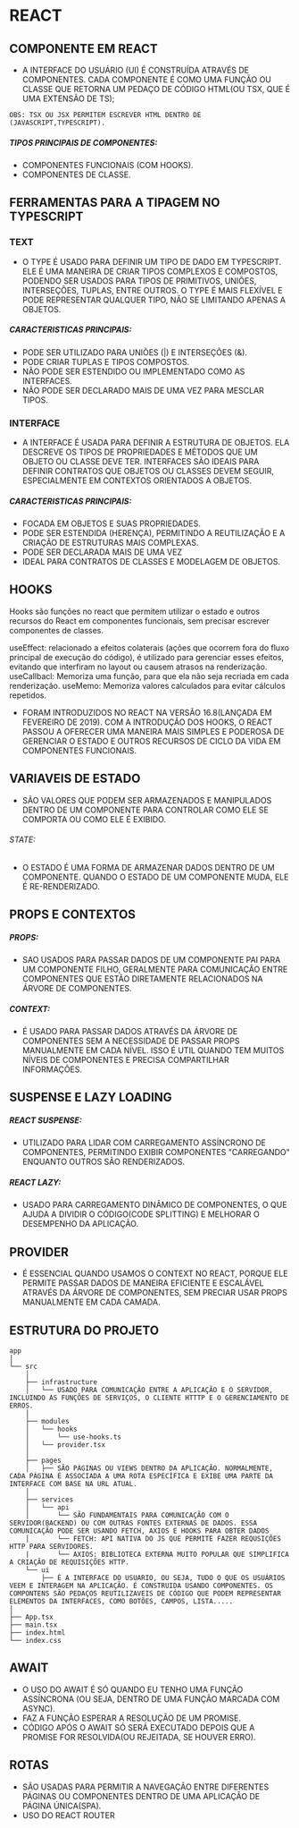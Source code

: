 # REACT

## COMPONENTE EM REACT

- A INTERFACE DO USUÁRIO (UI) É CONSTRUÍDA ATRAVÉS DE COMPONENTES. CADA COMPONENTE É COMO UMA FUNÇÃO OU CLASSE QUE RETORNA UM PEDAÇO DE CÓDIGO HTML(OU TSX, QUE É UMA EXTENSÃO DE TS);

```
OBS: TSX OU JSX PERMITEM ESCREVER HTML DENTRO DE (JAVASCRIPT,TYPESCRIPT).
```

##### TIPOS PRINCIPAIS DE COMPONENTES:

- COMPONENTES FUNCIONAIS (COM HOOKS).
- COMPONENTES DE CLASSE.

## FERRAMENTAS PARA A TIPAGEM NO TYPESCRIPT

### TEXT

- O TYPE É USADO PARA DEFINIR UM TIPO DE DADO EM TYPESCRIPT. ELE É UMA MANEIRA DE CRIAR TIPOS COMPLEXOS E COMPOSTOS, PODENDO SER USADOS PARA TIPOS DE PRIMITIVOS, UNIÕES, INTERSEÇÕES, TUPLAS, ENTRE OUTROS. O TYPE É MAIS FLEXÍVEL E PODE REPRESENTAR QUALQUER TIPO, NÃO SE LIMITANDO APENAS A OBJETOS.

##### CARACTERISTICAS PRINCIPAIS:

- PODE SER UTILIZADO PARA UNIÕES (|) E INTERSEÇÕES (&).
- PODE CRIAR TUPLAS E TIPOS COMPOSTOS.
- NÃO PODE SER ESTENDIDO OU IMPLEMENTADO COMO AS INTERFACES.
- NÃO PODE SER DECLARADO MAIS DE UMA VEZ PARA MESCLAR TIPOS.

### INTERFACE

- A INTERFACE É USADA PARA DEFINIR A ESTRUTURA DE OBJETOS. ELA DESCREVE OS TIPOS DE PROPRIEDADES E MÉTODOS QUE UM OBJETO OU CLASSE DEVE TER. INTERFACES SÃO IDEAIS PARA DEFINIR CONTRATOS QUE OBJETOS OU CLASSES DEVEM SEGUIR, ESPECIALMENTE EM CONTEXTOS ORIENTADOS A OBJETOS.

##### CARACTERISTICAS PRINCIPAIS:

- FOCADA EM OBJETOS E SUAS PROPRIEDADES.
- PODE SER ESTENDIDA (HERENÇA), PERMITINDO A REUTILIZAÇÃO E A CRIAÇÃO DE ESTRUTURAS MAIS COMPLEXAS.
- PODE SER DECLARADA MAIS DE UMA VEZ
- IDEAL PARA CONTRATOS DE CLASSES E MODELAGEM DE OBJETOS.

## HOOKS

Hooks são funções no react que permitem utilizar o estado e outros recursos do React em componentes funcionais, sem precisar escrever componentes de classes.

useEffect: relacionado a efeitos colaterais (ações que ocorrem fora do fluxo principal de execução do código), é utilizado para gerenciar esses efeitos, evitando que interfiram no layout ou causem atrasos na renderização.
useCallbacl: Memoriza uma função, para que ela não seja recriada em cada renderização.
useMemo: Memoriza valores calculados para evitar cálculos repetidos.

- FORAM INTRODUZIDOS NO REACT NA VERSÃO 16.8(LANÇADA EM FEVEREIRO DE 2019). COM A INTRODUÇÃO DOS HOOKS, O REACT PASSOU A OFERECER UMA MANEIRA MAIS SIMPLES E PODEROSA DE GERENCIAR O ESTADO E OUTROS RECURSOS DE CICLO DA VIDA EM COMPONENTES FUNCIONAIS.

## VARIAVEIS DE ESTADO

- SÃO VALORES QUE PODEM SER ARMAZENADOS E MANIPULADOS DENTRO DE UM COMPONENTE PARA CONTROLAR COMO ELE SE COMPORTA OU COMO ELE É EXIBIDO.

###### STATE:

- O ESTADO É UMA FORMA DE ARMAZENAR DADOS DENTRO DE UM COMPONENTE. QUANDO O ESTADO DE UM COMPONENTE MUDA, ELE É RE-RENDERIZADO.

## PROPS E CONTEXTOS

##### PROPS:

- SAO USADOS PARA PASSAR DADOS DE UM COMPONENTE PAI PARA UM COMPONENTE FILHO, GERALMENTE PARA COMUNICAÇÃO ENTRE COMPONENTES QUE ESTÃO DIRETAMENTE RELACIONADOS NA ÁRVORE DE COMPONENTES.

##### CONTEXT:

- É USADO PARA PASSAR DADOS ATRAVÉS DA ÁRVORE DE COMPONENTES SEM A NECESSIDADE DE PASSAR PROPS MANUALMENTE EM CADA NÍVEL. ISSO É UTIL QUANDO TEM MUITOS NÍVEIS DE COMPONENTES E PRECISA COMPARTILHAR INFORMAÇÕES.

## SUSPENSE E LAZY LOADING

##### REACT SUSPENSE:

- UTILIZADO PARA LIDAR COM CARREGAMENTO ASSÍNCRONO DE COMPONENTES, PERMITINDO EXIBIR COMPONENTES "CARREGANDO" ENQUANTO OUTROS SÃO RENDERIZADOS.

##### REACT LAZY:

- USADO PARA CARREGAMENTO DINÂMICO DE COMPONENTES, O QUE AJUDA A DIVIDIR O CÓDIGO(CODE SPLITTING) E MELHORAR O DESEMPENHO DA APLICAÇÃO.


## PROVIDER

- É ESSENCIAL QUANDO USAMOS O CONTEXT NO REACT, PORQUE ELE PERMITE PASSAR DADOS DE MANEIRA EFICIENTE E ESCALÁVEL ATRAVÉS DA ÁRVORE DE COMPONENTES, SEM PRECIAR USAR PROPS MANUALMENTE EM CADA CAMADA.


## ESTRUTURA DO PROJETO

```
app
│
└── src
    │
    ├── infrastructure
    │   └── USADO PARA COMUNICAÇÃO ENTRE A APLICAÇÃO E O SERVIDOR, INCLUINDO AS FUNÇÕES DE SERVIÇOS, O CLIENTE HTTTP E O GERENCIAMENTO DE ERROS.
    │
    ├── modules
    │   └── hooks
    │       └── use-hooks.ts
    │   └── provider.tsx
    │
    ├── pages
    │   ├── SÃO PÁGINAS OU VIEWS DENTRO DA APLICAÇÃO. NORMALMENTE, CADA PÁGINA É ASSOCIADA A UMA ROTA ESPECÍFICA E EXIBE UMA PARTE DA INTERFACE COM BASE NA URL ATUAL.
    │
    ├── services
    │   └── api
    │       └── SÃO FUNDAMENTAIS PARA COMUNICAÇÃO COM O SERVIDOR(BACKEND) OU COM OUTRAS FONTES EXTERNAS DE DADOS. ESSA COMUNICAÇÃO PODE SER USANDO FETCH, AXIOS E HOOKS PARA OBTER DADOS
    │       └── FETCH: API NATIVA DO JS QUE PERMITE FAZER REQUSIÇÕES HTTP PARA SERVIDORES.
    |       └── AXIOS: BIBLIOTECA EXTERNA MUITO POPULAR QUE SIMPLIFICA A CRIAÇÃO DE REQUISIÇÕES HTTP.
    └── ui
        ├── É A INTERFACE DO USUARIO, OU SEJA, TUDO O QUE OS USUÁRIOS VEEM E INTERAGEM NA APLICAÇÃO. É CONSTRUIDA USANDO COMPONENTES. OS COMPONTENS SÃO PEDAÇOS REUTILIZAVEIS DE CÓDIGO QUE PODEM REPRESENTAR ELEMENTOS DA INTERFACES, COMO BOTÕES, CAMPOS, LISTA.....
│
├── App.tsx
├── main.tsx
├── index.html
└── index.css
```


## AWAIT

- O USO DO AWAIT É SÓ QUANDO EU TENHO UMA FUNÇÃO ASSÍNCRONA (OU SEJA, DENTRO DE UMA FUNÇÃO MARCADA COM ASYNC).
- FAZ A FUNÇÃO ESPERAR A RESOLUÇÃO DE UM PROMISE.
- CÓDIGO APÓS O AWAIT SÓ SERÁ EXECUTADO DEPOIS QUE A PROMISE FOR RESOLVIDA(OU REJEITADA, SE HOUVER ERRO).

## ROTAS

- SÃO USADAS PARA PERMITIR A NAVEGAÇÃO ENTRE DIFERENTES PÁGINAS OU COMPONENTES DENTRO DE UMA APLICAÇÃO DE PÁGINA ÚNICA(SPA).
- USO DO REACT ROUTER